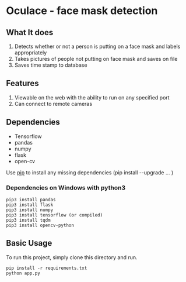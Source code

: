 # Oculace - face mask detection

## What It does
1. Detects whether or not a person is putting on a face mask and labels appropriately
2. Takes pictures of people not putting on face mask and saves on file
3. Saves time stamp to database

## Features
1. Viewable on the web with the ability to run on any specified port
2. Can connect to remote cameras

## Dependencies

  * Tensorflow
  * pandas
  * numpy
  * flask
  * open-cv

  
Use [pip](https://pypi.python.org/pypi/pip) to install any missing dependencies (pip install --upgrade ... ) 

### Dependencies on Windows with python3
```
pip3 install pandas
pip3 install flask
pip3 install numpy
pip3 install tensorflow (or compiled)
pip3 install tqdm
pip3 install opencv-python
```

## Basic Usage
To run this project, simply clone this directory and run.
```
pip install -r requirements.txt
python app.py
```
